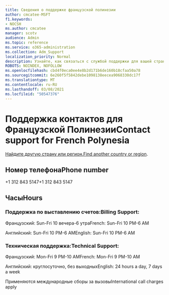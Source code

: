 ```yaml
---
title: Сведения о поддержке французской полинезии
author: cmcatee-MSFT
f1.keywords:
- NOCSH
ms.author: cmcatee
manager: scotv
audience: Admin
ms.topic: reference
ms.service: o365-administration
ms.collection: Adm_Support
localization_priority: Normal
description: Узнайте, как связаться с службой поддержки для вашей страны или региона.
ROBOTS: NOINDEX, NOFOLLOW
ms.openlocfilehash: cbd4f0eca0ee4e8b2d171b6de160b18cfaa50a78
ms.sourcegitcommit: 6e260f5f5842debe1098138eecea9068330dc17f
ms.translationtype: MT
ms.contentlocale: ru-RU
ms.lasthandoff: 03/08/2021
ms.locfileid: "50547376"
---
```

# <a name="contact-support-for-french-polynesia"></a><span data-ttu-id="28118-103">Поддержка контактов для Французской Полинезии</span><span class="sxs-lookup"><span data-stu-id="28118-103">Contact support for French Polynesia</span></span>

<span data-ttu-id="28118-104">[Найдите другую страну или регион.](../contact-support-for-business-products.md)</span><span class="sxs-lookup"><span data-stu-id="28118-104">[Find another country or region](../contact-support-for-business-products.md).</span></span>

## <a name="phone-number"></a><span data-ttu-id="28118-105">Номер телефона</span><span class="sxs-lookup"><span data-stu-id="28118-105">Phone number</span></span>
<span data-ttu-id="28118-106">+1 312 843 5147</span><span class="sxs-lookup"><span data-stu-id="28118-106">+1 312 843 5147</span></span>

## <a name="hours"></a><span data-ttu-id="28118-107">Часы</span><span class="sxs-lookup"><span data-stu-id="28118-107">Hours</span></span>
### <a name="billing-support"></a><span data-ttu-id="28118-108">Поддержка по выставлению счетов:</span><span class="sxs-lookup"><span data-stu-id="28118-108">Billing Support:</span></span>

<span data-ttu-id="28118-109">Французский: Sun-Fri 10 вечера-6 утра</span><span class="sxs-lookup"><span data-stu-id="28118-109">French: Sun-Fri 10 PM-6 AM</span></span>

<span data-ttu-id="28118-110">Английский: Sun-Fri 10 PM-6 AM</span><span class="sxs-lookup"><span data-stu-id="28118-110">English: Sun-Fri 10 PM-6 AM</span></span>

### <a name="technical-support"></a><span data-ttu-id="28118-111">Техническая поддержка:</span><span class="sxs-lookup"><span data-stu-id="28118-111">Technical Support:</span></span>

<span data-ttu-id="28118-112">Французский: Mon-Fri 9 PM-10 AM</span><span class="sxs-lookup"><span data-stu-id="28118-112">French: Mon-Fri 9 PM-10 AM</span></span>

<span data-ttu-id="28118-113">Английский: круглосуточно, без выходных</span><span class="sxs-lookup"><span data-stu-id="28118-113">English: 24 hours a day, 7 days a week</span></span>

<span data-ttu-id="28118-114">Применяются международные сборы за вызовы</span><span class="sxs-lookup"><span data-stu-id="28118-114">International call charges apply</span></span>

